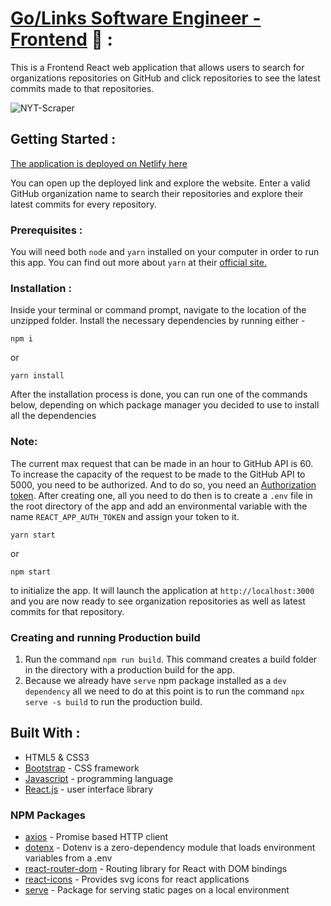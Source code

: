 # [Go/Links Software Engineer - Frontend](https://golinks-take-home.netlify.app/) 🔗 :

This is a Frontend React web application that allows users to search for organizations repositories on GitHub and click repositories to see the latest commits made to that repositories.

![NYT-Scraper](./src/assets/screenrecording.gif)

## Getting Started :

[The application is deployed on Netlify here](https://golinks-take-home.netlify.app/)

You can open up the deployed link and explore the website. Enter a valid GitHub organization name to search their repositories and explore their latest commits for every repository.

### Prerequisites :

You will need both `node` and `yarn` installed on your computer in order to run this app. You can find out more about `yarn` at their [official site.](https://yarnpkg.com/lang/en/docs/install/)

### Installation :

Inside your terminal or command prompt, navigate to the location of the unzipped folder. Install the necessary dependencies by running either -

```
npm i
```

or

```
yarn install
```

After the installation process is done, you can run one of the commands below, depending on which package manager you decided to use to install all the dependencies

### Note:

The current max request that can be made in an hour to GitHub API is 60. To increase the capacity of the request to be made to the GitHub API to 5000, you need to be authorized. And to do so, you need an [Authorization token](https://docs.github.com/en/free-pro-team@latest/github/authenticating-to-github/creating-a-personal-access-token). After creating one, all you need to do then is to create a `.env` file in the root directory of the app and add an environmental variable with the name `REACT_APP_AUTH_TOKEN` and assign your token to it.

```
yarn start
```

or

```
npm start
```

to initialize the app. It will launch the application at `http://localhost:3000` and you are now ready to see organization repositories as well as latest commits for that repository.

### Creating and running Production build

1. Run the command `npm run build`. This command creates a build folder in the directory with a production build for the app.
2. Because we already have `serve` npm package installed as a `dev dependency` all we need to do at this point is to run the command `npx serve -s build` to run the production build.

## Built With :

-   HTML5 & CSS3
-   [Bootstrap](https://getbootstrap.com/) - CSS framework
-   [Javascript](https://www.javascript.com/) - programming language
-   [React.js](https://reactjs.org/) - user interface library

### NPM Packages

-   [axios](https://www.npmjs.com/package/axios) - Promise based HTTP client
-   [dotenx](https://www.npmjs.com/package/dotenv) - Dotenv is a zero-dependency module that loads environment variables from a .env
-   [react-router-dom](https://www.npmjs.com/package/react-router-dom) - Routing library for React with DOM bindings
-   [react-icons](https://www.npmjs.com/package/react-icons) - Provides svg icons for react applications
-   [serve](https://www.npmjs.com/package/serve) - Package for serving static pages on a local environment
